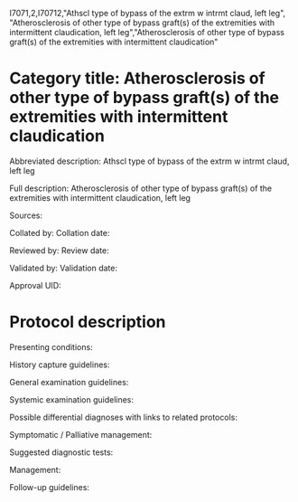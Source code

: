 I7071,2,I70712,"Athscl type of bypass of the extrm w intrmt claud, left leg", "Atherosclerosis of other type of bypass graft(s) of the extremities with intermittent claudication, left leg","Atherosclerosis of other type of bypass graft(s) of the extremities with intermittent claudication"
# Category title: Atherosclerosis of other type of bypass graft(s) of the extremities with intermittent claudication

Abbreviated description: Athscl type of bypass of the extrm w intrmt claud, left leg

Full description: Atherosclerosis of other type of bypass graft(s) of the extremities with intermittent claudication, left leg

Sources:

Collated by:
Collation date:

Reviewed by:
Review date:

Validated by:
Validation date:

Approval UID:

# Protocol description

Presenting conditions:

History capture guidelines:

General examination guidelines:

Systemic examination guidelines:

Possible differential diagnoses with links to related protocols:

Symptomatic / Palliative management:

Suggested diagnostic tests:

Management:

Follow-up guidelines:
